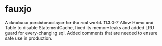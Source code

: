 # fauxjo
A database persistence layer for the real world.
11.3.0-7 Allow Home and Table to disable StatementCache, fixed its 
memory leaks and added LRU guard for every-changing sql. Added comments 
that are needed to ensure safe use in production.

